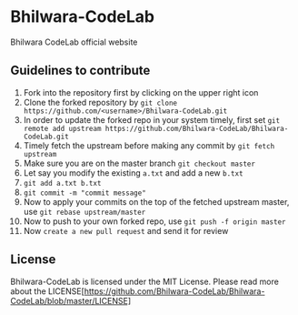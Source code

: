 # Bhilwara-CodeLab
Bhilwara CodeLab official website

## Guidelines to contribute
1. Fork into the repository first by clicking on the upper right icon
2. Clone the forked repository by ```git clone https://github.com/<username>/Bhilwara-CodeLab.git```
3. In order to update the forked repo in your system timely, first set ```git remote add upstream https://github.com/Bhilwara-CodeLab/Bhilwara-CodeLab.git```
4. Timely fetch the upstream before making any commit by ```git fetch upstream```
5. Make sure you are on the master branch ```git checkout master```
6. Let say you modify the existing ```a.txt``` and add a new ```b.txt```
7. ```git add a.txt b.txt```
8. ```git commit -m "commit message"```
9. Now to apply your commits on the top of the fetched upstream master, use ```git rebase upstream/master```
10. Now to push to your own forked repo, use ```git push -f origin master```
11. Now ```create a new pull request``` and send it for review

## License
Bhilwara-CodeLab is licensed under the MIT License. Please read more about the LICENSE[https://github.com/Bhilwara-CodeLab/Bhilwara-CodeLab/blob/master/LICENSE] 
